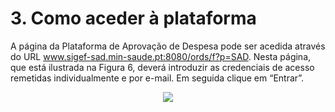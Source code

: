 <a name="comoaceder"></a>

# 3. Como aceder à plataforma

A página da Plataforma de Aprovação de Despesa pode ser acedida através do URL www.sigef-sad.min-saude.pt:8080/ords/f?p=SAD.
Nesta página, que está ilustrada na Figura 6, deverá introduzir as credenciais de acesso remetidas individualmente e por e-mail. Em seguida clique em “Entrar”.

<div style="text-align:center"><img src ="https://spmssigef.github.io/pages/img/logos/img6.png" /></div>

<a name="comoaceder"></a>
